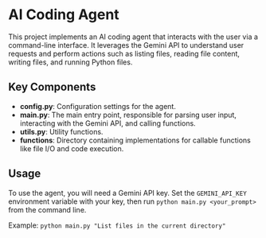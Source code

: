 # AI Coding Agent

This project implements an AI coding agent that interacts with the user via a command-line interface. It leverages the Gemini API to understand user requests and perform actions such as listing files, reading file content, writing files, and running Python files.

## Key Components

*   **config.py**: Configuration settings for the agent.
*   **main.py**: The main entry point, responsible for parsing user input, interacting with the Gemini API, and calling functions.
*   **utils.py**: Utility functions.
*   **functions**: Directory containing implementations for callable functions like file I/O and code execution.

## Usage

To use the agent, you will need a Gemini API key.  Set the `GEMINI_API_KEY` environment variable with your key, then run `python main.py <your_prompt>` from the command line.

Example: `python main.py "List files in the current directory"`